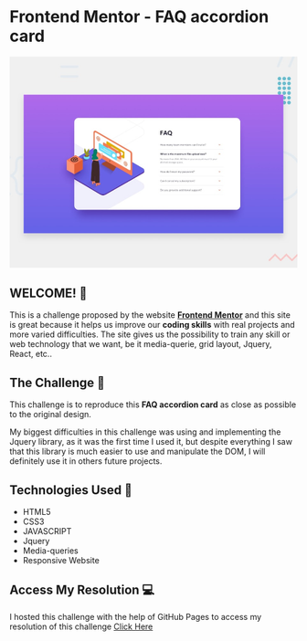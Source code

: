 # Frontend Mentor - FAQ accordion card

![Design preview for the FAQ accordion card coding challenge](./design/desktop-preview.jpg)

## WELCOME! 👋

This is a challenge proposed by the website **[Frontend Mentor](https://www.frontendmentor.io)** and this site is great because it helps us improve our **coding skills** with real projects and more varied difficulties. The site gives us the possibility to train any skill or web technology that we want, be it media-querie, grid layout, Jquery, React, etc..

## The Challenge 🎯

This challenge is to reproduce this **FAQ accordion card** as close as possible to the original design.

My biggest difficulties in this challenge was using and implementing the Jquery library, as it was the first time I used it, but despite everything I saw that this library is much easier to use and manipulate the DOM, I will definitely use it in others future projects.

## Technologies Used 🧩

* HTML5
* CSS3
* JAVASCRIPT
* Jquery
* Media-queries
* Responsive Website

## Access My Resolution 💻

  I hosted this challenge with the help of GitHub Pages to access my resolution of this challenge [Click Here]( https://samueloliveiraa.github.io/faq-accordion-card/)
